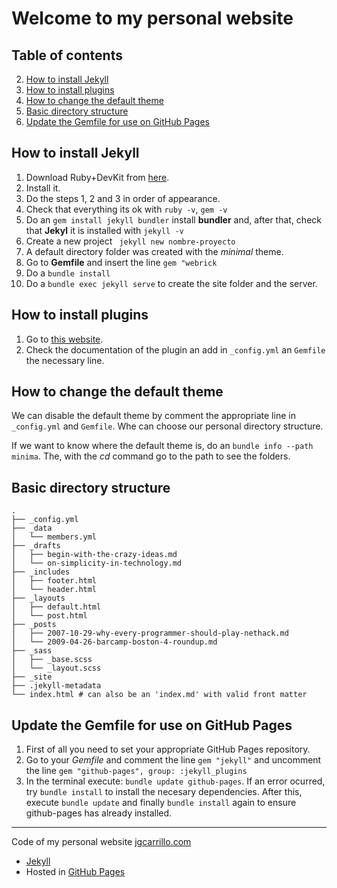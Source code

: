 # Welcome to my personal website

## Table of contents

2. [How to install Jekyll](#how-to-install-jekyll)
3. [How to install plugins](#how-to-install-plugins)
4. [How to change the default theme](#how-to-change-the-default-theme)
5. [Basic directory structure](#basic-directory-structure)
6. [Update the Gemfile for use on GitHub Pages](#update-the-gemfile-for-use-on-github-pages)

## How to install Jekyll

1. Download Ruby+DevKit from [here](https://jekyllrb.com/docs/installation/windows/).
2. Install it.
3. Do the steps 1, 2 and 3 in order of appearance.
4. Check that everything its ok with `ruby -v`, `gem -v`
5. Do an `gem install jekyll bundler` install **bundler** and, after that, check that **Jekyl** it is installed with `jekyll -v`
6. Create a new project ` jekyll new nombre-proyecto`
7. A default directory folder was created with the _minimal_ theme.
8. Go to **Gemfile** and insert the line `gem "webrick`
9. Do a `bundle install`
10. Do a `bundle exec jekyll serve` to create the site folder and the server.

## How to install plugins

1. Go to [this website](https://jekyllrb.com/docs/plugins/your-first-plugin/).
2. Check the documentation of the plugin an add in `_config.yml` an `Gemfile` the necessary line.

## How to change the default theme

We can disable the default theme by comment the appropriate line in `_config.yml` and `Gemfile`. Whe can choose our personal directory structure.

If we want to know where the default theme is, do an `bundle info --path minima`. The, with the _cd_ command go to the path to see the folders.

## Basic directory structure

```
.
├── _config.yml
├── _data
│   └── members.yml
├── _drafts
│   ├── begin-with-the-crazy-ideas.md
│   └── on-simplicity-in-technology.md
├── _includes
│   ├── footer.html
│   └── header.html
├── _layouts
│   ├── default.html
│   └── post.html
├── _posts
│   ├── 2007-10-29-why-every-programmer-should-play-nethack.md
│   └── 2009-04-26-barcamp-boston-4-roundup.md
├── _sass
│   ├── _base.scss
│   └── _layout.scss
├── _site
├── .jekyll-metadata
└── index.html # can also be an 'index.md' with valid front matter
```

## Update the Gemfile for use on GitHub Pages

1. First of all you need to set your appropriate GitHub Pages repository.
2. Go to your _Gemfile_ and comment the line `gem "jekyll"` and uncomment the line `gem "github-pages", group: :jekyll_plugins`
3. In the terminal execute: `bundle update github-pages`. If an error ocurred, try `bundle install` to install the necesary dependencies. After this, execute `bundle update` and finally `bundle install` again to ensure github-pages has already installed.

---

Code of my personal website [jgcarrillo.com](https//jgcarrillo.com)

- [Jekyll](https://jekyllrb.com/)
- Hosted in [GitHub Pages](https://github.com/)
